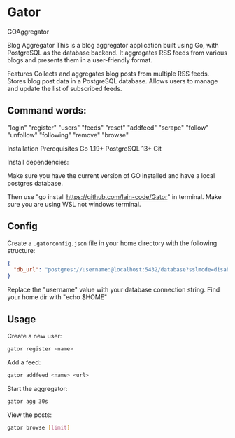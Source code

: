 # Gator
GOAggregator


Blog Aggregator
This is a blog aggregator application built using Go, with PostgreSQL as the database backend. It aggregates RSS feeds from various blogs and presents them in a user-friendly format.

Features
Collects and aggregates blog posts from multiple RSS feeds.
Stores blog post data in a PostgreSQL database.
Allows users to manage and update the list of subscribed feeds.
## Command words:
"login"
"register"
"users"
"feeds"
"reset"
"addfeed"
"scrape"
"follow"
"unfollow"
"following"
"remove"
"browse"

Installation
Prerequisites
Go 1.19+
PostgreSQL 13+
Git

Install dependencies:

 Make sure you have the current version of GO installed and have a local postgres database.

 Then use "go install https://github.com/Iain-code/Gator" in terminal. Make sure you are using WSL not windows terminal.

 ## Config

Create a `.gatorconfig.json` file in your home directory with the following structure:

```json
{
  "db_url": "postgres://username:@localhost:5432/database?sslmode=disable"
}
```

Replace the "username" value with your database connection string.
Find your home dir with "echo $HOME"

## Usage

Create a new user:

```bash
gator register <name>
```

Add a feed:

```bash
gator addfeed <name> <url>
```

Start the aggregator:

```bash
gator agg 30s
```

View the posts:

```bash
gator browse [limit]
```

